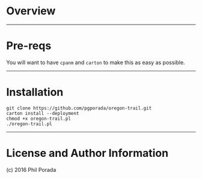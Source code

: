 # Overview

- - - -
# Pre-reqs
You will want to have `cpanm` and `carton` to make this as easy as possible.

- - - -
# Installation

    git clone https://github.com/pgporada/oregon-trail.git
    carton install --deployment
    chmod +x oregon-trail.pl
    ./oregon-trail.pl

- - - -
# License and Author Information
(c) 2016 Phil Porada
